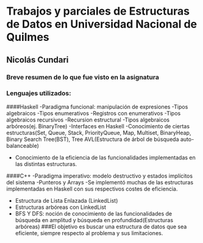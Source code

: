 # Trabajos y parciales de Estructuras de Datos en Universidad Nacional de Quilmes

## Nicolás Cundari
### Breve resumen de lo que fue visto en la asignatura
### Lenguajes utilizados:
####Haskell
-Paradigma funcional: manipulación de expresiones
-Tipos algebraicos
-Tipos enumerativos
-Registros con enumerativos
-Tipos algebraicos recursivos
-Recursion estructural
-Tipos algebraicos arbóreos(ej. BinaryTree)
-Interfaces en Haskell
-Conocimiento de ciertas estructuras(Set, Queue, Stack, PriorityQueue, Map, Multiset, BinaryHeap, Binary Search Tree(BST), Tree AVL(Estructura de árbol de búsqueda auto-balanceable)
- Conocimiento de la eficiencia de las funcionalidades implementadas en las distintas estructuras.


####C++
-Paradigma imperativo: modelo destructivo y estados implícitos del sistema
-Punteros y Arrays
-Se implementó muchas de las estructuras implementadas en Haskell con sus respectivos costes de eficiencia.
- Estructura de Lista Enlazada (LinkedList)
- Estructuras arbóreas con LinkedList
- BFS Y DFS: noción de conocimiento de las funcionalidades de búsqueda en amplitud y búsqueda en profundidad(Estructuras arbóreas)
###El objetivo es buscar una estructura de datos que sea eficiente, siempre respecto al problema y sus limitaciones.




